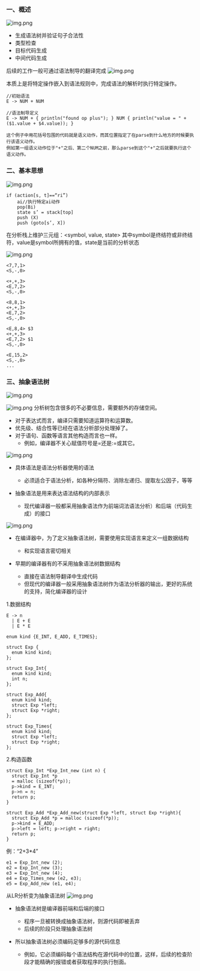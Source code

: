 ### 一、概述

![img.png](images/5/5.1.png)
- 生成语法树并验证句子合法性
- 类型检查
- 目标代码生成
- 中间代码生成

后续的工作一般可通过语法制导的翻译完成
![img.png](images/5/5.2.png)

本质上是将特定操作嵌入到语法规则中，完成语法的解析时执行特定操作。
````
//初始语法
E -> NUM + NUM

//语法制导定义
E -> NUM + { println("found op plus"); } NUM { println("value = " + ($1.value + $4.value)); }

这个例子中用花括号包围的代码就是语义动作，而其位置指定了在parse到什么地方的时候要执行该语义动作。
例如第一组语义动作位于"+"之后、第二个NUM之前，那么parse到这个"+"之后就要执行这个语义动作。
````

### 二、基本思想

![img.png](images/5/5.3.png)

````
if (action[s, t]==“ri”)
    ai//执行特定ai动作
    pop(Bi)
    state s’ = stack[top]
    push (X)
    push (goto[s’, X])
````
在分析栈上维护三元组：<symbol, value, state>
其中symbol是终结符或非终结符，value是symbol所拥有的值，state是当前的分析状态

![img.png](images/5/5.4.png)

````
<7,7,1>
<S,-,0>

<+,+,3>
<E,7,2>
<S,-,0>

<8,8,1>
<+,+,3>
<E,7,2>
<S,-,0>

<E,8,4> $3
<+,+,3>
<E,7,2> $1
<S,-,0>

<E,15,2>
<S,-,0>
...
````

### 三、抽象语法树
![img.png](images/5/5.5.png)


![img.png](images/5/5.6.png)
分析树包含很多的不必要信息，需要额外的存储空间。
- 对于表达式而言，编译只需要知道运算符和运算数。
- 优先级、结合性等已经在语法分析部分处理掉了。
- 对于语句、函数等语言其他构造而言也一样。
    - 例如，编译器不关心赋值符号是=还是:=或其它。
    
![img.png](images/5/5.7.png)

- 具体语法是语法分析器使用的语法
    - 必须适合于语法分析，如各种分隔符、消除左递归、提取左公因子，等等
    
- 抽象语法是用来表达语法结构的内部表示
    - 现代编译器一般都采用抽象语法作为前端词法语法分析）和后端（代码生成）的接口
    
![img.png](images/5/5.8.png)

- 在编译器中，为了定义抽象语法树，需要使用实现语言来定义一组数据结构
  - 和实现语言密切相关
  
- 早期的编译器有的不采用抽象语法树数据结构
  - 直接在语法制导翻译中生成代码
  - 但现代的编译器一般采用抽象语法树作为语法分析器的输出，更好的系统的支持，简化编译器的设计
  
1.数据结构
````
E -> n
  | E + E
  | E * E
  
enum kind {E_INT, E_ADD, E_TIMES};

struct Exp {
  enum kind kind;
};

struct Exp_Int{
  enum kind kind;
  int n;
};

struct Exp_Add{
  enum kind kind;
  struct Exp *left;
  struct Exp *right;
};

struct Exp_Times{
  enum kind kind;
  struct Exp *left;
  struct Exp *right;
};
````

2.构造函数
````
struct Exp_Int *Exp_Int_new (int n) {
  struct Exp_Int *p
  = malloc (sizeof(*p));
  p->kind = E_INT;
  p->n = n;
  return p;
}

struct Exp_Add *Exp_Add_new(struct Exp *left, struct Exp *right){
  struct Exp_Add *p = malloc (sizeof(*p));
  p->kind = E_ADD;
  p->left = left; p->right = right;
  return p;
}
````

例：“2+3*4” 
````
e1 = Exp_Int_new (2);
e2 = Exp_Int_new (3);
e3 = Exp_Int_new (4);
e4 = Exp_Times_new (e2, e3);
e5 = Exp_Add_new (e1, e4);
````

从LR分析变为抽象语法树
![img.png](images/5/5.9.png)

- 抽象语法树是编译器前端和后端的接口
  - 程序一旦被转换成抽象语法树，则源代码即被丢弃
  - 后续的阶段只处理抽象语法树
  
- 所以抽象语法树必须编码足够多的源代码信息
  - 例如，它必须编码每个语法结构在源代码中的位置，这样，后续的检查阶段才能精确的报错或者获取程序的执行刨面。





















